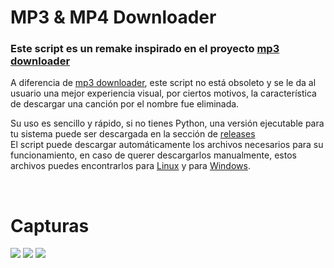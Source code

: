 # MP3 & MP4 Downloader

<h3>Este script es un remake inspirado en el proyecto <a href="https://github.com/aman-roy/mp3_downloader">mp3 downloader</a></h3>

<hp>A diferencia de <a href="https://github.com/aman-roy/mp3_downloader">mp3 downloader</a>, este script no está obsoleto y se le da al usuario una mejor experiencia visual, por ciertos motivos, la característica de descargar una canción por el nombre fue eliminada.</p>

<p>Su uso es sencillo y rápido, si no tienes Python, una versión ejecutable para tu sistema puede ser descargada en la sección de <a href="#">releases</a>
<br>El script puede descargar automáticamente los archivos necesarios para su funcionamiento, en caso de querer descargarlos manualmente, estos archivos puedes encontrarlos para <a href="https://github.com/BtbN/FFmpeg-Builds/releases/download/latest/ffmpeg-master-latest-linux64-gpl.tar.xz">Linux</a> y para <a href="https://github.com/BtbN/FFmpeg-Builds/releases/download/latest/ffmpeg-master-latest-win64-gpl.zip">Windows</a>.</p>
<br>

# Capturas

<img src="https://i.ibb.co/D7x3mWp/imagen-2023-02-25-201131745.png"/>
<img src="https://i.ibb.co/TDX0Jq2/imagen-2023-02-25-201630886.png"/>
<img src="https://i.ibb.co/z2pFS2f/imagen-2023-02-25-201950483.png"/>